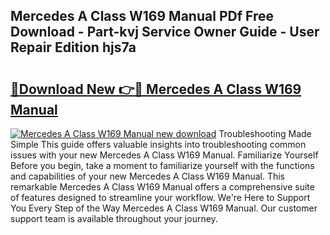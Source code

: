 ## Mercedes A Class W169 Manual PDf Free Download - Part-kvj Service Owner Guide - User Repair Edition hjs7a

# <h2><a href="http://cf10178.oget.top/?id=Mercedes+A+Class+W169+Manual">🔗Download New 👉🔴 Mercedes A Class W169 Manual</a></h2>

[![Mercedes A Class W169 Manual new download](https://i.imgur.com/5g1atiW.png)](http://cf10178.oget.top/?id=Mercedes+A+Class+W169+Manual)
Troubleshooting Made Simple This guide offers valuable insights into troubleshooting common issues with your new Mercedes A Class W169 Manual. Familiarize Yourself Before you begin, take a moment to familiarize yourself with the functions and capabilities of your new Mercedes A Class W169 Manual. This remarkable Mercedes A Class W169 Manual offers a comprehensive suite of features designed to streamline your workflow. We're Here to Support You Every Step of the Way Mercedes A Class W169 Manual. Our customer support team is available throughout your journey.
